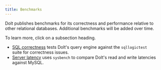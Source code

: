 ```yaml
---
title: Benchmarks
---
```


Dolt publishes benchmarks for its correctness and performance relative
to other relational databases. Additional benchmarks will be added
over time.

To learn more, click on a subsection heading.

* [SQL correctness](correctness.md) tests Dolt's query engine against
  the `sqllogictest` suite for correctness issues.
* [Server latency](latency.md) uses `sysbench` to compare Dolt's read
  and write latencies against MySQL.
  

